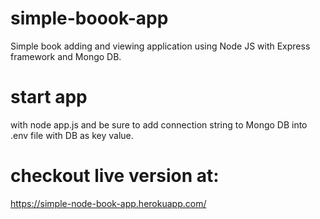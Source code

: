 # simple-boook-app
Simple book adding and viewing application using Node JS with Express framework and Mongo DB.

# start app 
with node app.js and be sure to add connection string to Mongo DB into .env file with DB as key value.

# checkout live version at: 
https://simple-node-book-app.herokuapp.com/

